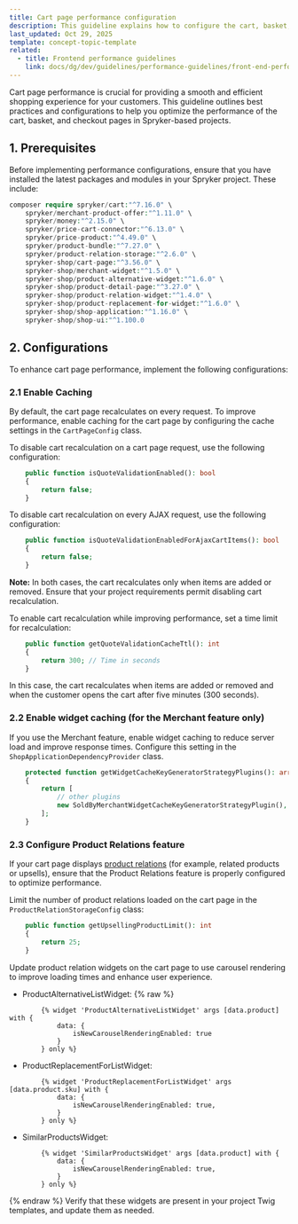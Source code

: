 ```yaml
---
title: Cart page performance configuration
description: This guideline explains how to configure the cart, basket, and checkout pages in Spryker-based projects.
last_updated: Oct 29, 2025
template: concept-topic-template
related:
  - title: Frontend performance guidelines
    link: docs/dg/dev/guidelines/performance-guidelines/front-end-performance-guidelines.html   
---
```


Cart page performance is crucial for providing a smooth and efficient shopping experience for your customers. This guideline outlines best practices and configurations to help you optimize the performance of the cart, basket, and checkout pages in Spryker-based projects.

## 1. Prerequisites

Before implementing performance configurations, ensure that you have installed the latest packages and modules in your Spryker project. These include:

```php
composer require spryker/cart:"^7.16.0" \
    spryker/merchant-product-offer:"^1.11.0" \
    spryker/money:"^2.15.0" \
    spryker/price-cart-connector:"^6.13.0" \
    spryker/price-product:"^4.49.0" \
    spryker/product-bundle:"^7.27.0" \
    spryker/product-relation-storage:"^2.6.0" \
    spryker-shop/cart-page:"^3.56.0" \
    spryker-shop/merchant-widget:"^1.5.0" \
    spryker-shop/product-alternative-widget:"^1.6.0" \
    spryker-shop/product-detail-page:"^3.27.0" \
    spryker-shop/product-relation-widget:"^1.4.0" \
    spryker-shop/product-replacement-for-widget:"^1.6.0" \
    spryker-shop/shop-application:"^1.16.0" \
    spryker-shop/shop-ui:"^1.100.0 
```

## 2. Configurations

To enhance cart page performance, implement the following configurations:

### 2.1 Enable Caching

By default, the cart page recalculates on every request. To improve performance, enable caching for the cart page by configuring the cache settings in the `CartPageConfig` class.

To disable cart recalculation on a cart page request, use the following configuration:

```php
    public function isQuoteValidationEnabled(): bool
    {
        return false;
    }
```

To disable cart recalculation on every AJAX request, use the following configuration:

```php
    public function isQuoteValidationEnabledForAjaxCartItems(): bool
    {
        return false;
    }
```

**Note:** In both cases, the cart recalculates only when items are added or removed. Ensure that your project requirements permit disabling cart recalculation.

To enable cart recalculation while improving performance, set a time limit for recalculation:

```php
    public function getQuoteValidationCacheTtl(): int
    {
        return 300; // Time in seconds
    }
```

In this case, the cart recalculates when items are added or removed and when the customer opens the cart after five minutes (300 seconds).

### 2.2 Enable widget caching (for the Merchant feature only)

If you use the Merchant feature, enable widget caching to reduce server load and improve response times. Configure this setting in the `ShopApplicationDependencyProvider` class.

```php
    protected function getWidgetCacheKeyGeneratorStrategyPlugins(): array
    {
        return [
            // other plugins
            new SoldByMerchantWidgetCacheKeyGeneratorStrategyPlugin(),
        ];
    }
```

### 2.3 Configure Product Relations feature

If your cart page displays [product relations](docs/pbc/all/product-relationship-management/latest/product-relationship-management.html) (for example, related products or upsells), ensure that the Product Relations feature is properly configured to optimize performance.

Limit the number of product relations loaded on the cart page in the `ProductRelationStorageConfig` class:

```php
    public function getUpsellingProductLimit(): int
    {
        return 25;
    }
```

Update product relation widgets on the cart page to use carousel rendering to improve loading times and enhance user experience.
- ProductAlternativeListWidget:
{% raw %}

```twig
        {% widget 'ProductAlternativeListWidget' args [data.product] with {
            data: {
                isNewCarouselRenderingEnabled: true
            }
        } only %}
```

- ProductReplacementForListWidget:

```twig
        {% widget 'ProductReplacementForListWidget' args [data.product.sku] with {
            data: {
                isNewCarouselRenderingEnabled: true,
            }
        } only %}
```

- SimilarProductsWidget:

```twig 
        {% widget 'SimilarProductsWidget' args [data.product] with {
            data: {
                isNewCarouselRenderingEnabled: true,
            }
        } only %}
```

{% endraw %}
Verify that these widgets are present in your project Twig templates, and update them as needed.
